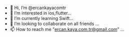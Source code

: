 - 👋 Hi, I’m @ercankayacomtr
- 👀 I’m interested in ios,flutter...
- 🌱 I’m currently learning Swift...
- 💞️ I’m looking to collaborate on all friends ...
- 📫 How to reach me "ercan.kaya.com.tr@gmail.com" ...

<!---
ercankayacomtr/ercankayacomtr is a ✨ special ✨ repository because its `README.md` (this file) appears on your GitHub profile.
You can click the Preview link to take a look at your changes.
--->
